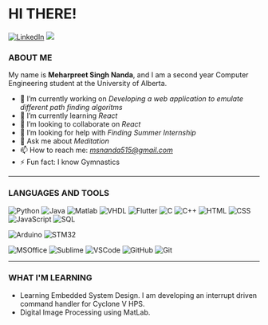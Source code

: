 # HI THERE!
<a href="https://www.linkedin.com/in/msnanda"><img src="https://img.shields.io/badge/LinkedIn-Meharpreet-0E76A8?style=for-the-badge&logo=linkedin" alt="LinkedIn"></a>
<a><img src = "https://img.shields.io/badge/Discord-Mehar%235907-b3cde0?style=for-the-badge&logo=discord"></a>

### ABOUT ME
My name is **Meharpreet Singh Nanda**, and I am a second year Computer Engineering student at the University of Alberta.

- 🔭 I’m currently working on *Developing a web application to emulate different path finding algoritms*
- 🌱 I’m currently learning *React*
- 👯 I’m looking to collaborate on *React*
- 🤔 I’m looking for help with *Finding Summer Internship*
- 💬 Ask me about *Meditation*
- 📫 How to reach me: *msnanda515@gmail.com*
- ⚡ Fun fact: I know Gymnastics

---  

### LANGUAGES AND TOOLS  

<img alt = "Python" src = "https://img.shields.io/badge/Code-Python-3b6878?style=for-the-badge&logo=Python"> <img alt = "Java" src = "https://img.shields.io/badge/Code-Java-d48d8d?style=for-the-badge&logo=java"> <img alt = "Matlab" src = "https://img.shields.io/badge/Code-MatLab-8899ee?style=for-the-badge"> <img alt = "VHDL" src = "https://img.shields.io/badge/Code-VHDL-b3cde0?style=for-the-badge"> <img alt = "Flutter" src = "https://img.shields.io/badge/Code-Flutter-02569B?style=for-the-badge&logo=flutter"> <img alt = "C" src = "https://img.shields.io/badge/Code-C-A8B9CC?style=for-the-badge&logo=C"> <img alt = "C++" src = "https://img.shields.io/badge/Code-C++-d8e1b5?style=for-the-badge&logo=C++"> <img alt = "HTML" src = "https://img.shields.io/badge/Code-HTML5-E34F26?style=for-the-badge&logo=HTML5"> <img alt = "CSS" src = "https://img.shields.io/badge/Code-CSS-1572B6?style=for-the-badge&logo=CSS3"><img alt = "JavaScript" src = "https://img.shields.io/badge/Code-javascript-F7DF1E?style=for-the-badge&logo=javascript"> <img alt = "SQL" src = "https://img.shields.io/badge/Code-Sql-4479A1?style=for-the-badge&logo=mysql">    

<img alt = "Arduino" src = "https://img.shields.io/badge/Platform-Arduino-00979D?style=for-the-badge&logo=arduino"> <img alt = "STM32" src = "https://img.shields.io/badge/Platform-STM32-8899ee?style=for-the-badge">  

<img alt = "MSOffice" src = "https://img.shields.io/badge/Tool-Ms%20Office-D83B01?style=for-the-badge&logo=Microsoft%20Office"> <img alt = "Sublime" src = "https://img.shields.io/badge/Tool-Sublime%20Text-FF9800?style=for-the-badge&logo=sublime%20text"> <img alt = "VSCode" src = "https://img.shields.io/badge/Tool-VS%20CODE-007ACC?style=for-the-badge&logo=visual%20Studio%20Code"> <img alt = "GitHub" src = "https://img.shields.io/badge/Tool-Github-181717?style=for-the-badge&logo=github"> <img alt = "Git" src = "https://img.shields.io/badge/Tool-Git-F05032?style=for-the-badge&logo=git">

---

### WHAT I'M LEARNING

- Learning Embedded System Design. I am developing an interrupt driven command handler for Cyclone V HPS.
- Digital Image Processing using MatLab.


